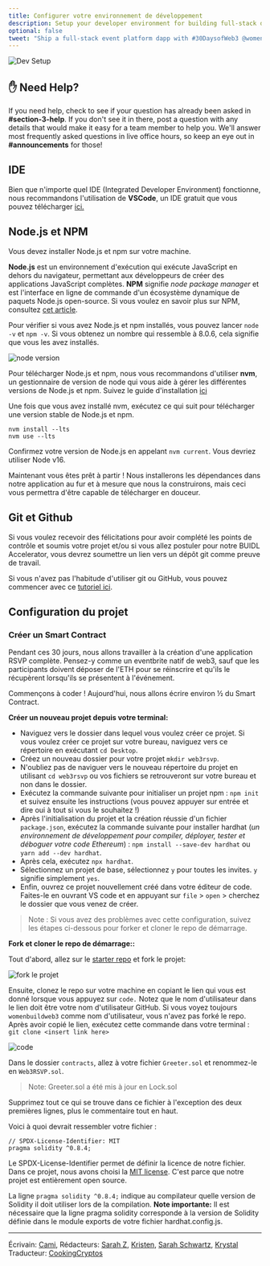 ```yaml
---
title: Configurer votre environnement de développement
description: Setup your developer environment for building full-stack dapps.
optional: false
tweet: "Ship a full-stack event platform dapp with #30DaysofWeb3 @womenbuildweb3 🎫"
---
```


![Dev Setup](https://user-images.githubusercontent.com/15064710/180662024-6fa3c838-c8c4-4586-8d84-33ad0aa4a9f1.png)

## ✋ Need Help?

If you need help, check to see if your question has already been asked in **#section-3-help**. If you don't see it in there, post a question with any details that would make it easy for a team member to help you. We'll answer most frequently asked questions in live office hours, so keep an eye out in **#announcements** for those!

## IDE

Bien que n'importe quel IDE (Integrated Developer Environment) fonctionne, nous recommandons l'utilisation de **VSCode**, un IDE gratuit que vous pouvez télécharger [ici.](https://code.visualstudio.com/download)

## Node.js et NPM

Vous devez installer Node.js et npm sur votre machine.

**Node.js** est un environnement d'exécution qui exécute JavaScript en dehors du navigateur, permettant aux développeurs de créer des applications JavaScript complètes. **NPM** signifie *node package manager* et est l'interface en ligne de commande d'un écosystème dynamique de paquets Node.js open-source. Si vous voulez en savoir plus sur NPM, consultez [cet article](https://nodesource.com/blog/an-absolute-beginners-guide-to-using-npm/).

Pour vérifier si vous avez Node.js et npm installés, vous pouvez lancer `node -v` et `npm -v`. Si vous obtenez un nombre qui ressemble à 8.0.6, cela signifie que vous les avez installés.

![node version](https://user-images.githubusercontent.com/15346823/179375406-e00e704f-0dfe-40a4-82a3-82463766fe4c.png)

Pour télécharger Node.js et npm, nous vous recommandons d'utiliser **nvm**, un gestionnaire de version de node qui vous aide à gérer les différentes versions de Node.js et npm. Suivez le guide d'installation [ici](https://github.com/nvm-sh/nvm#installing-and-updating)

Une fois que vous avez installé nvm, exécutez ce qui suit pour télécharger une version stable de Node.js et npm.

```
nvm install --lts
nvm use --lts
```

Confirmez votre version de Node.js en appelant `nvm current`. Vous devriez utiliser Node v16.

Maintenant vous êtes prêt à partir ! Nous installerons les dépendances dans notre application au fur et à mesure que nous la construirons, mais ceci vous permettra d'être capable de télécharger en douceur.

## Git et Github

Si vous voulez recevoir des félicitations pour avoir complété les points de contrôle et soumis votre projet et/ou si vous allez postuler pour notre BUIDL Accelerator, vous devrez soumettre un lien vers un dépôt git comme preuve de travail.

Si vous n'avez pas l'habitude d'utiliser git ou GitHub, vous pouvez commencer avec ce [tutoriel ici](https://www.youtube.com/watch?v=8Dd7KRpKeaE).

## Configuration du projet

### Créer un Smart Contract

Pendant ces 30 jours, nous allons travailler à la création d'une application RSVP complète. Pensez-y comme un eventbrite natif de web3, sauf que les participants doivent déposer de l'ETH pour se réinscrire et qu'ils le récupèrent lorsqu'ils se présentent à l'événement.

Commençons à coder ! Aujourd'hui, nous allons écrire environ ½ du Smart Contract.

**Créer un nouveau projet depuis votre terminal:**

- Naviguez vers le dossier dans lequel vous voulez créer ce projet. Si vous voulez créer ce projet sur votre bureau, naviguez vers ce répertoire en exécutant `cd Desktop`.
- Créez un nouveau dossier pour votre projet `mkdir web3rsvp`.
- N'oubliez pas de naviguer vers le nouveau répertoire du projet en utilisant `cd web3rsvp` ou vos fichiers se retrouveront sur votre bureau et non dans le dossier.
- Exécutez la commande suivante pour initialiser un projet npm : `npm init` et suivez ensuite les instructions (vous pouvez appuyer sur entrée et dire oui à tout si vous le souhaitez !)
- Après l'initialisation du projet et la création réussie d'un fichier `package.json`, exécutez la commande suivante pour installer hardhat (_un environnement de développement pour compiler, déployer, tester et déboguer votre code Ethereum_) : `npm install --save-dev hardhat` ou `yarn add --dev hardhat`.
- Après cela, exécutez `npx hardhat`.
- Sélectionnez un projet de base, sélectionnez `y` pour toutes les invites. `y` signifie simplement `yes`.
- Enfin, ouvrez ce projet nouvellement créé dans votre éditeur de code. Faites-le en ouvrant VS code et en appuyant sur `file` > `open` > cherchez le dossier que vous venez de créer.

> Note : Si vous avez des problèmes avec cette configuration, suivez les étapes ci-dessous pour forker et cloner le repo de démarrage.

**Fork et cloner le repo de démarrage::**

Tout d'abord, allez sur le [starter repo](https://github.com/womenbuildweb3/hardhat-sample) et fork le projet:

![fork le projet](https://user-images.githubusercontent.com/56278409/183780829-826e0ed4-1e01-4678-8d2e-9fe54bd8913d.png)

Ensuite, clonez le repo sur votre machine en copiant le lien qui vous est donné lorsque vous appuyez sur `code.` Notez que le nom d'utilisateur dans le lien doit être votre nom d'utilisateur GitHub. Si vous voyez toujours `womenbuildweb3` comme nom d'utilisateur, vous n'avez pas forké le repo. Après avoir copié le lien, exécutez cette commande dans votre terminal :
`git clone <insert link here>`

![code](https://user-images.githubusercontent.com/56278409/183777859-a5bcbf8f-a641-4ad4-9181-1b347ecd34a3.png)

Dans le dossier `contracts`, allez à votre fichier `Greeter.sol` et renommez-le en `Web3RSVP.sol`.

> Note: Greeter.sol a été mis à jour en Lock.sol

Supprimez tout ce qui se trouve dans ce fichier à l'exception des deux premières lignes, plus le commentaire tout en haut.

Voici à quoi devrait ressembler votre fichier :

```solidity
// SPDX-License-Identifier: MIT
pragma solidity ^0.8.4;
```

Le SPDX-License-Identifier permet de définir la licence de notre fichier. Dans ce projet, nous avons choisi la [MIT license](https://spdx.org/licenses/MIT.html). C'est parce que notre projet est entièrement open source.

La ligne `pragma solidity ^0.8.4;` indique au compilateur quelle version de Solidity il doit utiliser lors de la compilation. **Note importante:** Il est nécessaire que la ligne pragma solidity corresponde à la version de Solidity définie dans le module exports de votre fichier hardhat.config.js.

---

Écrivain: [Cami](https://twitter.com/camiinthisthang),
Rédacteurs: [Sarah Z](https://twitter.com/haegeez), [Kristen](https://twitter.com/cuddleofdeath), [Sarah Schwartz](https://twitter.com/schwartzswartz), [Krystal](https://twitter.com/theekrystallee)
Traducteur: [CookingCryptos](https://twitter.com/CookingCryptos)
